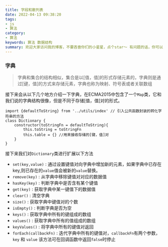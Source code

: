 ```yaml
---
title: 字段和散列表
date: 2022-04-13 09:38:20
tags:
- js
- 算法
category:
- 算法
keywords: 算法 数据结构
summary: 欢迎大家访问我的博客，不要吝啬你们的小星星，点个star～ 有问题的话，你可以将问题在留言板留言问我.
---
```


### 字典

>字典和集合的结构相似，集合是以[值，值]的形式存储元素的，字典则是通过[键，值]的方式来存储元素，字典也称为映射、符号表或者关联数组

接下来会从以下几个地方介绍一下字典，在ECMA2015中包含了一个`Map`类，它和我们说的字典结构很像，但是不同于存储[值，值]对的形式。

```
import {defaultToString} from '../utils/index' // 引入公共函数封装的转化字符串的方法
class Dictionary {
    constructor(toStringFn = defaultToString){
        this.toString = toStringFn
        this.table = {} //用来接收存储的[键，值]对
    }
}
```
接下来我们对`Dictionary`类进行扩展以下方法

- `set(key,value)` : 通过设置键值对向字典中增加新的元素，如果字典中已存在key,则已存在的`value`值会被新的`value`替换。
- `remove(key)` : 从字典中移除键值对对应的数据值
- `hasKey(key)` : 判断字典中是否含有某个键值
- `get(key)` : 获取字典中某一键值下的数据值
- `clear()` : 清空字典
- `size()` : 获取字典中键值对的个数
- `isEmpty()` : 判断字典是否为空
- `keys()` : 获取字典中所有的键组成的数组
- `values()` : 获取字典中所有的值组成的数组
- `keyValues()` : 将字典中所有的键值对返回
- `forEach(callbackFn)` : 迭代字典中所有的键值对，`callbackFn`有两个参数，`key` 和 `value` 该方法可在回调函数中返回`false`时停止


